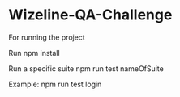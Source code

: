 # Wizeline-QA-Challenge

For running the project

 Run npm install
 
 Run a specific suite npm run test nameOfSuite
 
 Example: npm run test login
